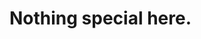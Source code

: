 # Nothing special here.
<!---
ChristoferJS/ChristoferJS is a ✨ special ✨ repository because its `README.md` (this file) appears on your GitHub profile.
You can click the Preview link to take a look at your changes.
--->
